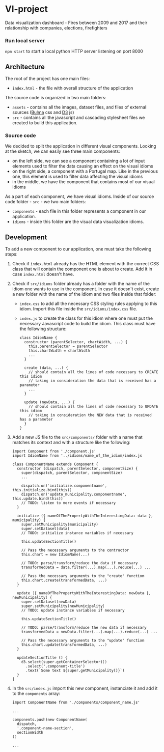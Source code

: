 # VI-project
Data visualization dashboard - Fires between 2009 and 2017 and their relationship with companies, elections, firefighters

### Run local server
`npm start` to start a local python HTTP server listening on port 8000

## Architecture
The root of the project has one main files:

* `index.html` - the file with overall structure of the application

The source code is organized in two main folders:

* `assets` - contains all the images, dataset files, and files of external sources ([Bulma](https://bulma.io) css and [D3](https://d3js.org) js)
* `src` - contains all the javascript and cascading stylesheet files we created to build this application.

### Source code
We decided to split the application in different visual components. Looking at the sketch, we can easily see three main components:

* on the left side, we can see a component containing a lot of input elements used to filter the data causing an effect on the visual idioms
* on the right side, a component with a Portugal map. Like in the previous one, this element is used to filter data affecting the visual idioms
* in the middle, we have the component that contains most of our visual idioms

As a part of each component, we have visual idioms. Inside of our source code folder - `src` - we two main folders:

* `components` - each file in this folder represents a component in our application.
* `idioms` - inside this folder are the visual data visualization idioms.

## Development
To add a new component to our application, one must take the following steps:

1. Check if `index.html` already has the HTML element with the correct CSS class that will contain the component one is about to create. Add it in case `index.html` doesn't have.
1. Check if `src/idioms` folder already has a folder with the name of the idiom one wants to use in the component. In case it doesn't exist, create a new folder with the name of the idiom and two files inside that folder:

    * `index.css` to add all the necessary CSS styling rules applying to this idiom. Import this file inside the `src/idioms/index.css` file.
    * `index.js` to create the class for this idiom where one must put the necessary Javascript code to build the idiom. This class must have the following structure:

          class IdiomName {
            constructor (parentSelector, chartWidth, ...) {
              this.parentSelector = parentSelector
              this.chartWidth = chartWidth
              ...
            }

            create (data, ...) {
              // should contain all the lines of code necessary to CREATE this idiom
              // taking in consideration the data that is received has a parameter
              ...
            }

            update (newData, ...) {
              // should contain all the lines of code necessary to UPDATE this idiom
              // taking in consideration the NEW data that is received has a parameter
            }
          }
1. Add a new JS file to the `src/components/` folder with a name that matches its context and with a structure like the following:

       import Component from './component.js'
       import IdiomName from '../idioms/name_of_the_idiom/index.js

       class ComponentName extends Component {
         constructor (dispatch, parentSelector, componentSize) {
           super(dispatch, parentSelector, componentSize)
           ...

           dispatch.on('initialize.componentname', this.initialize.bind(this))
           dispatch.on('update_municipality.componentname', this.update.bind(this))
           // TODO: listen to more events if necessary
         }

         initialize ({ nameOfThePropertyWithTheInterestingData: data }, municipality) {
           super.setMunicipality(municipality)
           super.setDataset(data)
           // TODO: initialize instance variables if necessary

           this.updateSectionTitle()

           // Pass the necessary arguments to the contructor
           this.chart = new IdiomName(...)

           // TODO: parse/transform/reduce the data if necessary
           transformedData = data.filter(...).map(...).reduce(...) ...

           // Pass the necessary arguments to the "create" function
           this.chart.create(transformedData, ...)
         }

         update ({ nameOfThePropertyWithTheInterestingData: newData }, newMunicipality) {
           super.setDataset(newData)
           super.setMunicipality(newMunicipality)
           // TODO: update instance variables if necessary

           this.updateSectionTitle()

           // TODO: parse/transform/reduce the new data if necessary
           transformedData = newData.filter(...).map(...).reduce(...) ...

           // Pass the necessary arguments to the "update" function
           this.chart.update(transformedData, ...)
         }

         updateSectionTitle () {
           d3.select(super.getContainerSelector())
             .select('.component-title')
             .text(`Some text ${super.getMunicipality()}`)
         }
       }
1. In the `src/index.js` import this new component, instanciate it and add it to the `components` array:

       import ComponentName from './components/component_name.js'

       ...

       components.push(new ComponentName(
         dispatch,
         '.component-name-section',
         sectionWidth
       ))

       ...


